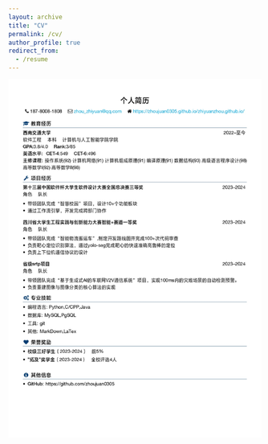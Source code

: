 ```yaml
---
layout: archive
title: "CV"
permalink: /cv/
author_profile: true
redirect_from:
  - /resume
---
```

![](https://github.com/zhoujuan0305/zhiyuanzhou.github.io/blob/master/assets/cv/cv_1.png)
